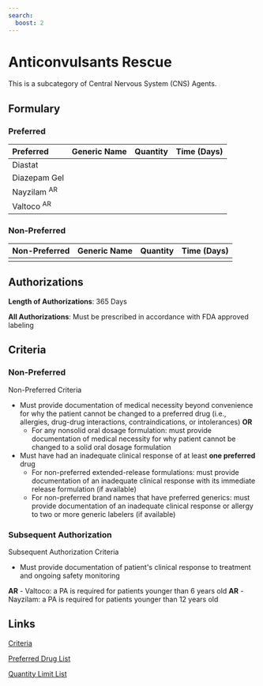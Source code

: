 ```yaml
---
search:
  boost: 2 
---
```


# Anticonvulsants Rescue

This is a subcategory of Central Nervous System (CNS) Agents.

## Formulary

### Preferred

| Preferred              | Generic Name | Quantity | Time (Days) |
| :--------------------- | :----------- | :------: | :---------: |
| Diastat                |              |          |             |
| Diazepam Gel           |              |          |             |
| Nayzilam <sup>AR</sup> |              |          |             |
| Valtoco <sup>AR</sup>  |              |          |             |

### Non-Preferred

| Non-Preferred | Generic Name | Quantity | Time (Days) |
| :------------ | :----------- | :------: | :---------: |
|               |              |          |             |

## Authorizations

**Length of Authorizations**: 365 Days

**All Authorizations**: Must be prescribed in accordance with FDA approved labeling

## Criteria

### Non-Preferred

Non-Preferred Criteria

- Must provide documentation of medical necessity beyond convenience for why the patient cannot be changed to a preferred drug (i.e., allergies, drug-drug interactions, contraindications, or intolerances) **OR**
    - For any nonsolid oral dosage formulation: must provide documentation of medical necessity for why patient cannot be changed to a solid oral dosage formulation
- Must have had an inadequate clinical response of at least **one preferred** drug
    - For non-preferred extended-release formulations: must provide documentation of an inadequate clinical response with its immediate release formulation (if available)
    - For non-preferred brand names that have preferred generics: must provide documentation of an inadequate clinical response or allergy to two or more generic labelers (if available)

### Subsequent Authorization

Subsequent Authorization Criteria

- Must provide documentation of patient's clinical response to treatment and ongoing safety monitoring

**AR** - Valtoco: a PA is required for patients younger than 6 years old
**AR** - Nayzilam: a PA is required for patients younger than 12 years old

## Links

[Criteria](https://pharmacy.medicaid.ohio.gov/sites/default/files/20230101_UPDL%20_Criteria_APPROVED.pdf#page=32)

[Preferred Drug List](https://pharmacy.medicaid.ohio.gov/sites/default/files/20230101_UPDL_APPROVED_12.13.22.pdf#page=15)

[Quantity Limit List](https://pharmacy.medicaid.ohio.gov/sites/default/files/20230101_Ohio_Medicaid_Quantity_Document_APPROVED.pdf)
